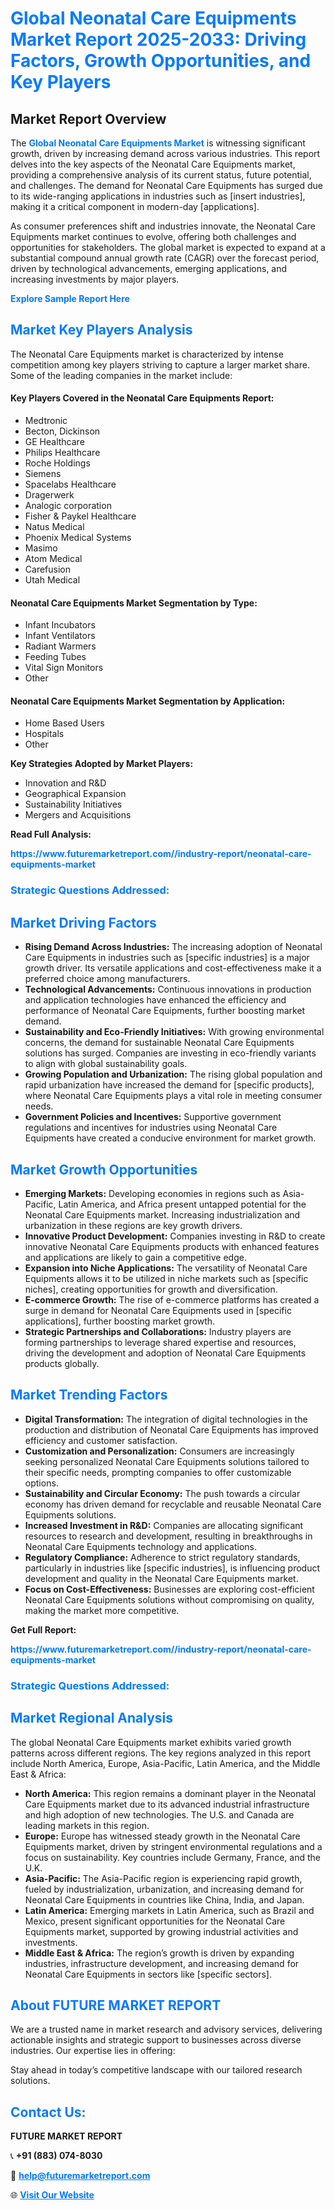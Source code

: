 <h1 style="color: #007BFF;">Global Neonatal Care Equipments Market Report 2025-2033: Driving Factors, Growth Opportunities, and Key Players</h1>

<section id="overview">
<h2>Market Report Overview</h2>
<p>The <a href="https://www.futuremarketreport.com//industry-report/neonatal-care-equipments-market" style="color: #007BFF; text-decoration: none;"><strong>Global Neonatal Care Equipments Market</strong></a> is witnessing significant growth, driven by increasing demand across various industries. This report delves into the key aspects of the Neonatal Care Equipments market, providing a comprehensive analysis of its current status, future potential, and challenges. The demand for Neonatal Care Equipments has surged due to its wide-ranging applications in industries such as [insert industries], making it a critical component in modern-day [applications].</p>
<p>As consumer preferences shift and industries innovate, the Neonatal Care Equipments market continues to evolve, offering both challenges and opportunities for stakeholders. The global market is expected to expand at a substantial compound annual growth rate (CAGR) over the forecast period, driven by technological advancements, emerging applications, and increasing investments by major players.</p>
</section>

<section id="overview">
<p><a href="https://www.futuremarketreport.com//request-sample/reportId=92850" style="color: #007BFF; text-decoration: none;"><strong>Explore Sample Report Here</strong></a></p>
</section>

<section id="key-players">
<h2 style="color: #007BFF;">Market Key Players Analysis</h2>
<p>The Neonatal Care Equipments market is characterized by intense competition among key players striving to capture a larger market share. Some of the leading companies in the market include:</p>
<h4>Key Players Covered in the Neonatal Care Equipments Report:</h4>
<ul><li>Medtronic</li><li>Becton, Dickinson</li><li>GE Healthcare</li><li>Philips Healthcare</li><li>Roche Holdings</li><li>Siemens</li><li>Spacelabs Healthcare</li><li>Dragerwerk</li><li>Analogic corporation</li><li>Fisher &amp; Paykel Healthcare</li><li>Natus Medical</li><li>Phoenix Medical Systems</li><li>Masimo</li><li>Atom Medical</li><li>Carefusion</li><li>Utah Medical</li></ul>
<h4>Neonatal Care Equipments Market Segmentation by Type:</h4>
<ul><li>Infant Incubators</li><li>Infant Ventilators</li><li>Radiant Warmers</li><li>Feeding Tubes</li><li>Vital Sign Monitors</li><li>Other</li></ul>

<h4>Neonatal Care Equipments Market Segmentation by Application:</h4>
<ul><li>Home Based Users</li><li>Hospitals</li><li>Other</li></ul>
<p><strong>Key Strategies Adopted by Market Players:</strong></p>
<ul>
<li>Innovation and R&D</li>
<li>Geographical Expansion</li>
<li>Sustainability Initiatives</li>
<li>Mergers and Acquisitions</li>
</ul>
</section>

<section>
<p><strong>Read Full Analysis: </strong></p><a href="https://www.futuremarketreport.com//industry-report/neonatal-care-equipments-market" style="color: #007BFF; text-decoration: none;"><strong>https://www.futuremarketreport.com//industry-report/neonatal-care-equipments-market</strong></a>
<h3 style="color: #007BFF;">Strategic Questions Addressed:</h3>
</section>

<section id="driving-factors">
<h2 style="color: #007BFF;">Market Driving Factors</h2>
<ul>
<li><strong>Rising Demand Across Industries:</strong> The increasing adoption of Neonatal Care Equipments in industries such as [specific industries] is a major growth driver. Its versatile applications and cost-effectiveness make it a preferred choice among manufacturers.</li>
<li><strong>Technological Advancements:</strong> Continuous innovations in production and application technologies have enhanced the efficiency and performance of Neonatal Care Equipments, further boosting market demand.</li>
<li><strong>Sustainability and Eco-Friendly Initiatives:</strong> With growing environmental concerns, the demand for sustainable Neonatal Care Equipments solutions has surged. Companies are investing in eco-friendly variants to align with global sustainability goals.</li>
<li><strong>Growing Population and Urbanization:</strong> The rising global population and rapid urbanization have increased the demand for [specific products], where Neonatal Care Equipments plays a vital role in meeting consumer needs.</li>
<li><strong>Government Policies and Incentives:</strong> Supportive government regulations and incentives for industries using Neonatal Care Equipments have created a conducive environment for market growth.</li>
</ul>
</section>

<section id="growth-opportunities">
<h2 style="color: #007BFF;">Market Growth Opportunities</h2>
<ul>
<li><strong>Emerging Markets:</strong> Developing economies in regions such as Asia-Pacific, Latin America, and Africa present untapped potential for the Neonatal Care Equipments market. Increasing industrialization and urbanization in these regions are key growth drivers.</li>
<li><strong>Innovative Product Development:</strong> Companies investing in R&D to create innovative Neonatal Care Equipments products with enhanced features and applications are likely to gain a competitive edge.</li>
<li><strong>Expansion into Niche Applications:</strong> The versatility of Neonatal Care Equipments allows it to be utilized in niche markets such as [specific niches], creating opportunities for growth and diversification.</li>
<li><strong>E-commerce Growth:</strong> The rise of e-commerce platforms has created a surge in demand for Neonatal Care Equipments used in [specific applications], further boosting market growth.</li>
<li><strong>Strategic Partnerships and Collaborations:</strong> Industry players are forming partnerships to leverage shared expertise and resources, driving the development and adoption of Neonatal Care Equipments products globally.</li>
</ul>
</section>

<section id="trending-factors">
<h2 style="color: #007BFF;">Market Trending Factors</h2>
<ul>
<li><strong>Digital Transformation:</strong> The integration of digital technologies in the production and distribution of Neonatal Care Equipments has improved efficiency and customer satisfaction.</li>
<li><strong>Customization and Personalization:</strong> Consumers are increasingly seeking personalized Neonatal Care Equipments solutions tailored to their specific needs, prompting companies to offer customizable options.</li>
<li><strong>Sustainability and Circular Economy:</strong> The push towards a circular economy has driven demand for recyclable and reusable Neonatal Care Equipments solutions.</li>
<li><strong>Increased Investment in R&D:</strong> Companies are allocating significant resources to research and development, resulting in breakthroughs in Neonatal Care Equipments technology and applications.</li>
<li><strong>Regulatory Compliance:</strong> Adherence to strict regulatory standards, particularly in industries like [specific industries], is influencing product development and quality in the Neonatal Care Equipments market.</li>
<li><strong>Focus on Cost-Effectiveness:</strong> Businesses are exploring cost-efficient Neonatal Care Equipments solutions without compromising on quality, making the market more competitive.</li>
</ul>
</section>

<section>
<p><strong>Get Full Report: </strong></p><a href="https://www.futuremarketreport.com//industry-report/neonatal-care-equipments-market" style="color: #007BFF; text-decoration: none;"><strong>https://www.futuremarketreport.com//industry-report/neonatal-care-equipments-market</strong></a>
<h3 style="color: #007BFF;">Strategic Questions Addressed:</h3>
</section>


<section id="regional-analysis">
<h2 style="color: #007BFF;">Market Regional Analysis</h2>
<p>The global Neonatal Care Equipments market exhibits varied growth patterns across different regions. The key regions analyzed in this report include North America, Europe, Asia-Pacific, Latin America, and the Middle East & Africa:</p>
<ul>
<li><strong>North America:</strong> This region remains a dominant player in the Neonatal Care Equipments market due to its advanced industrial infrastructure and high adoption of new technologies. The U.S. and Canada are leading markets in this region.</li>
<li><strong>Europe:</strong> Europe has witnessed steady growth in the Neonatal Care Equipments market, driven by stringent environmental regulations and a focus on sustainability. Key countries include Germany, France, and the U.K.</li>
<li><strong>Asia-Pacific:</strong> The Asia-Pacific region is experiencing rapid growth, fueled by industrialization, urbanization, and increasing demand for Neonatal Care Equipments in countries like China, India, and Japan.</li>
<li><strong>Latin America:</strong> Emerging markets in Latin America, such as Brazil and Mexico, present significant opportunities for the Neonatal Care Equipments market, supported by growing industrial activities and investments.</li>
<li><strong>Middle East & Africa:</strong> The region’s growth is driven by expanding industries, infrastructure development, and increasing demand for Neonatal Care Equipments in sectors like [specific sectors].</li>
</ul>
</section>

<footer>
<h2 style="color: #007BFF;">About FUTURE MARKET REPORT</h2>
<p>We are a trusted name in market research and advisory services, delivering actionable insights and strategic support to businesses across diverse industries. Our expertise lies in offering:</p>

<p>Stay ahead in today’s competitive landscape with our tailored research solutions.</p>

<h2 style="color: #007BFF;">Contact Us:</h2>
<p><strong>FUTURE MARKET REPORT</strong></p>
<p>📞 <strong>+91 (883) 074-8030</strong></p>
<p>📧 <strong><a href="mailto:help@futuremarketreport.com" style="color: #007BFF;">help@futuremarketreport.com</a></strong></p>
<p>🌐 <strong><a href="https://www.futuremarketreport.com/" style="color: #007BFF;">Visit Our Website</a></strong></p>
</footer>